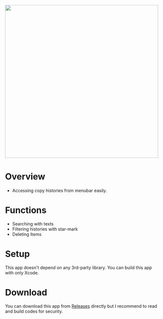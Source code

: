 <img src="https://user-images.githubusercontent.com/14083051/178161772-68e98eb2-039a-422c-9cdc-c54ccd9e2f3b.gif" width="500">

# Overview　　
* Accessing copy histories from menubar easily.


# Functions
* Searching with texts
* Filtering histories with star-mark
* Deleting Items

# Setup
This app doesn't depend on any 3rd-party library.
You can build this app with only Xcode.

# Download
You can download this app from [Releases](https://github.com/po-miyasaka/CopyHistory/releases/tag/1.0.1) directly
but I recommend to read and build codes for security.
